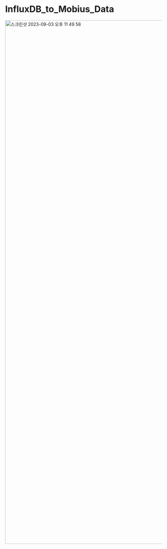 # InfluxDB_to_Mobius_Data

<img width="1680" alt="스크린샷 2023-09-03 오후 11 49 58" src="https://github.com/yih5025/InfluxDB_to_Mobius_Data/assets/22254061/eae5d972-a211-42d7-8d08-530ae4047d53">
